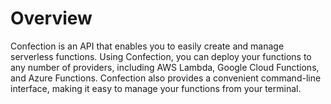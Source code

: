 # Overview

Confection is an API that enables you to easily create and manage serverless functions. Using Confection, you can deploy your functions to any number of providers, including AWS Lambda, Google Cloud Functions, and Azure Functions. Confection also provides a convenient command-line interface, making it easy to manage your functions from your terminal.
